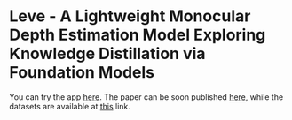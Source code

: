 # Leve - A Lightweight Monocular Depth Estimation Model Exploring Knowledge Distillation via Foundation Models

You can try the app [here](https://leveai.streamlit.app/Leve).
The paper can be soon published [here](www.google.com), while the datasets are available at [this](https://drive.google.com/file/d/1SvHXo0fc7bdZnagk-0sF0-xLT5B0ZAqQ/view?usp=drive_link) link.
